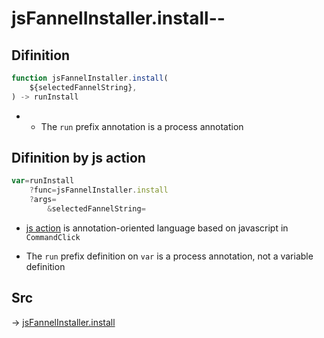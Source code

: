 # jsFannelInstaller.install--

## Difinition

```js.js
function jsFannelInstaller.install(
	${selectedFannelString},
) -> runInstall
```

- - The `run` prefix annotation is a process annotation


## Difinition by js action

```js.js
var=runInstall
	?func=jsFannelInstaller.install
	?args=
		&selectedFannelString=
```

- [js action](#) is annotation-oriented language based on javascript in `CommandClick`

- The `run` prefix definition on `var` is a process annotation, not a variable definition

## Src

-> [jsFannelInstaller.install](https://github.com/puutaro/CommandClick/blob/master/app/src/main/java/com/puutaro/commandclick/fragment_lib/terminal_fragment/js_interface/JsFannelInstaller.kt#L15)


